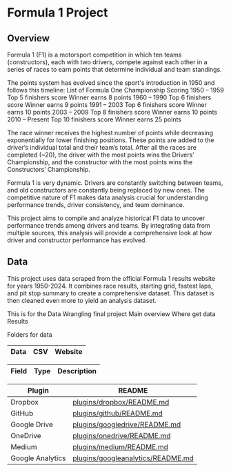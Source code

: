 # Formula 1 Project

## Overview

Formula 1 (F1) is a motorsport competition in which ten teams (constructors), each with two drivers, compete against each other in a series of races to earn points that determine individual and team standings. 

The points system has evolved since the sport's introduction in 1950 and follows this timeline:
List of Formula One Championship Scoring
1950 – 1959	Top 5 finishers score	Winner earns 8 points
1960 – 1990	Top 6 finishers score	Winner earns 9 points
1991 – 2003	Top 6 finishers score	Winner earns 10 points
2003 – 2009	Top 8 finishers score	Winner earns 10 points
2010 – Present	Top 10 finishers score	Winner earns 25 points

The race winner receives the highest number of points while decreasing exponentially for lower finishing positions. These points are added to the driver’s individual total and their team’s total. After all the races are completed (~20), the driver with the most points wins the Drivers’ Championship, and the constructor with the most points wins the Constructors’ Championship.

Formula 1 is very dynamic. Drivers are constantly switching between teams, and old constructors are constantly being replaced by new ones. The competitive nature of F1 makes data analysis crucial for understanding performance trends, driver consistency, and team dominance. 

This project aims to compile and analyze historical F1 data to uncover performance trends among drivers and teams. By integrating data from multiple sources, this analysis will provide a comprehensive look at how driver and constructor performance has evolved.

## Data

This project uses data scraped from the official Formula 1 results website for years 1950-2024. It combines race results, starting grid, fastest laps, and pit stop summary to create a comprehensive dataset. This dataset is then cleaned even more to yield an analysis dataset.



This is for the Data Wrangling final project
Main overview
Where get data
Results

Folders for data

| Data | CSV | Website |
| ------ | ------ | ------ |


| Field | Type | Description |
| ------ | ------ | ------ |



| Plugin | README |
| ------ | ------ |
| Dropbox | [plugins/dropbox/README.md][PlDb] |
| GitHub | [plugins/github/README.md][PlGh] |
| Google Drive | [plugins/googledrive/README.md][PlGd] |
| OneDrive | [plugins/onedrive/README.md][PlOd] |
| Medium | [plugins/medium/README.md][PlMe] |
| Google Analytics | [plugins/googleanalytics/README.md][PlGa] |






[PlDb]: <https://github.com/joemccann/dillinger/tree/master/plugins/dropbox/README.md>
[PlGh]: <https://github.com/joemccann/dillinger/tree/master/plugins/github/README.md>
[PlGd]: <https://github.com/joemccann/dillinger/tree/master/plugins/googledrive/README.md>
[PlOd]: <https://github.com/joemccann/dillinger/tree/master/plugins/onedrive/README.md>
[PlMe]: <https://github.com/joemccann/dillinger/tree/master/plugins/medium/README.md>
[PlGa]: <https://github.com/RahulHP/dillinger/blob/master/plugins/googleanalytics/README.md>
